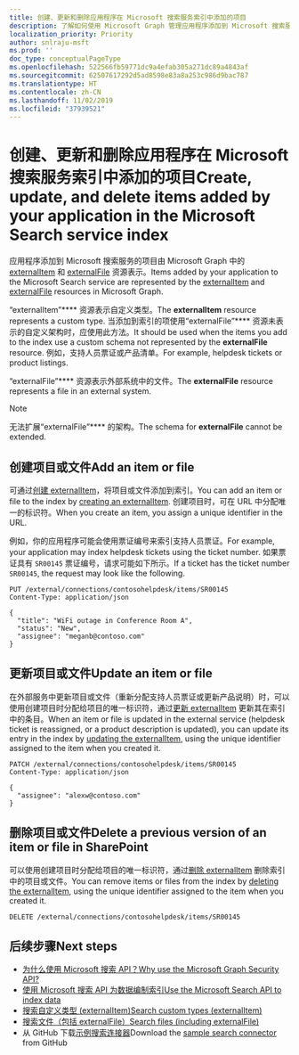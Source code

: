 ```yaml
---
title: 创建、更新和删除应用程序在 Microsoft 搜索服务索引中添加的项目
description: 了解如何使用 Microsoft Graph 管理应用程序添加到 Microsoft 搜索服务的项目
localization_priority: Priority
author: snlraju-msft
ms.prod: ''
doc_type: conceptualPageType
ms.openlocfilehash: 522566fb59771dc9a4efab305a271dc89a4843af
ms.sourcegitcommit: 62507617292d5ad8598e83a8a253c986d9bac787
ms.translationtype: HT
ms.contentlocale: zh-CN
ms.lasthandoff: 11/02/2019
ms.locfileid: "37939521"
---
```

# <a name="create-update-and-delete-items-added-by-your-application-in-the-microsoft-search-service-index"></a><span data-ttu-id="9ba50-103">创建、更新和删除应用程序在 Microsoft 搜索服务索引中添加的项目</span><span class="sxs-lookup"><span data-stu-id="9ba50-103">Create, update, and delete items added by your application in the Microsoft Search service index</span></span>

<span data-ttu-id="9ba50-104">应用程序添加到 Microsoft 搜索服务的项目由 Microsoft Graph 中的 [externalItem](/graph/api/resources/externalitem?view=graph-rest-beta) 和 [externalFile](/graph/api/resources/externalfile?view=graph-rest-beta) 资源表示。</span><span class="sxs-lookup"><span data-stu-id="9ba50-104">Items added by your application to the Microsoft Search service are represented by the [externalItem](/graph/api/resources/externalitem?view=graph-rest-beta) and [externalFile](/graph/api/resources/externalfile?view=graph-rest-beta) resources in Microsoft Graph.</span></span>

<span data-ttu-id="9ba50-105">“externalItem”\*\*\*\* 资源表示自定义类型。</span><span class="sxs-lookup"><span data-stu-id="9ba50-105">The **externalItem** resource represents a custom type.</span></span> <span data-ttu-id="9ba50-106">当添加到索引的项使用“externalFile”\*\*\*\* 资源未表示的自定义架构时，应使用此方法。</span><span class="sxs-lookup"><span data-stu-id="9ba50-106">It should be used when the items you add to the index use a custom schema not represented by the **externalFile** resource.</span></span> <span data-ttu-id="9ba50-107">例如，支持人员票证或产品清单。</span><span class="sxs-lookup"><span data-stu-id="9ba50-107">For example, helpdesk tickets or product listings.</span></span>

<span data-ttu-id="9ba50-108">“externalFile”\*\*\*\* 资源表示外部系统中的文件。</span><span class="sxs-lookup"><span data-stu-id="9ba50-108">The **externalFile** resource represents a file in an external system.</span></span>

> [!NOTE]
> <span data-ttu-id="9ba50-109">无法扩展“externalFile”\*\*\*\* 的架构。</span><span class="sxs-lookup"><span data-stu-id="9ba50-109">The schema for **externalFile** cannot be extended.</span></span>

## <a name="add-an-item-or-file"></a><span data-ttu-id="9ba50-110">创建项目或文件</span><span class="sxs-lookup"><span data-stu-id="9ba50-110">Add an item or file</span></span>

<span data-ttu-id="9ba50-111">可通过[创建 externalItem](/graph/api/externalconnection-put-items?view=graph-rest-beta)，将项目或文件添加到索引。</span><span class="sxs-lookup"><span data-stu-id="9ba50-111">You can add an item or file to the index by [creating an externalItem](/graph/api/externalconnection-put-items?view=graph-rest-beta).</span></span> <span data-ttu-id="9ba50-112">创建项目时，可在 URL 中分配唯一的标识符。</span><span class="sxs-lookup"><span data-stu-id="9ba50-112">When you create an item, you assign a unique identifier in the URL.</span></span>

<span data-ttu-id="9ba50-113">例如，你的应用程序可能会使用票证编号来索引支持人员票证。</span><span class="sxs-lookup"><span data-stu-id="9ba50-113">For example, your application may index helpdesk tickets using the ticket number.</span></span> <span data-ttu-id="9ba50-114">如果票证具有 `SR00145` 票证编号，请求可能如下所示。</span><span class="sxs-lookup"><span data-stu-id="9ba50-114">If a ticket has the ticket number `SR00145`, the request may look like the following.</span></span>

```http
PUT /external/connections/contosohelpdesk/items/SR00145
Content-Type: application/json

{
  "title": "WiFi outage in Conference Room A",
  "status": "New",
  "assignee": "meganb@contoso.com"
}
```

## <a name="update-an-item-or-file"></a><span data-ttu-id="9ba50-115">更新项目或文件</span><span class="sxs-lookup"><span data-stu-id="9ba50-115">Update an item or file</span></span>

<span data-ttu-id="9ba50-116">在外部服务中更新项目或文件（重新分配支持人员票证或更新产品说明）时，可以使用创建项目时分配给项目的唯一标识符，通过[更新 externalItem](/graph/api/externalitem-update?view=graph-rest-beta) 更新其在索引中的条目。</span><span class="sxs-lookup"><span data-stu-id="9ba50-116">When an item or file is updated in the external service (helpdesk ticket is reassigned, or a product description is updated), you can update its entry in the index by [updating the externalItem](/graph/api/externalitem-update?view=graph-rest-beta), using the unique identifier assigned to the item when you created it.</span></span>

```http
PATCH /external/connections/contosohelpdesk/items/SR00145
Content-Type: application/json

{
  "assignee": "alexw@contoso.com"
}
```

## <a name="delete-an-item-or-file"></a><span data-ttu-id="9ba50-117">删除项目或文件</span><span class="sxs-lookup"><span data-stu-id="9ba50-117">Delete a previous version of an item or file in SharePoint</span></span>

<span data-ttu-id="9ba50-118">可以使用创建项目时分配给项目的唯一标识符，通过[删除 externalItem](/graph/api/externalitem-delete?view=graph-rest-beta) 删除索引中的项目或文件。</span><span class="sxs-lookup"><span data-stu-id="9ba50-118">You can remove items or files from the index by [deleting the externalItem](/graph/api/externalitem-delete?view=graph-rest-beta), using the unique identifier assigned to the item when you created it.</span></span>

```http
DELETE /external/connections/contosohelpdesk/items/SR00145
```

## <a name="next-steps"></a><span data-ttu-id="9ba50-119">后续步骤</span><span class="sxs-lookup"><span data-stu-id="9ba50-119">Next steps</span></span>

- [<span data-ttu-id="9ba50-120">为什么使用 Microsoft 搜索 API？</span><span class="sxs-lookup"><span data-stu-id="9ba50-120">Why use the Microsoft Graph Security API?</span></span>](search-concept-overview.md#why-use-the-microsoft-search-api)
- [<span data-ttu-id="9ba50-121">使用 Microsoft 搜索 API 为数据编制索引</span><span class="sxs-lookup"><span data-stu-id="9ba50-121">Use the Microsoft Search API to index data</span></span>](/graph/api/resources/indexing-api-overview?view=graph-rest-beta)
- [<span data-ttu-id="9ba50-122">搜索自定义类型 (externalItem)</span><span class="sxs-lookup"><span data-stu-id="9ba50-122">Search custom types (externalItem)</span></span>](search-concept-custom-types.md)
- [<span data-ttu-id="9ba50-123">搜索文件（包括 externalFile）</span><span class="sxs-lookup"><span data-stu-id="9ba50-123">Search files (including externalFile)</span></span>](search-concept-files.md)
- <span data-ttu-id="9ba50-124">从 GitHub 下载[示例搜索连接器](https://github.com/microsoftgraph/msgraph-search-connector-sample)</span><span class="sxs-lookup"><span data-stu-id="9ba50-124">Download the [sample search connector](https://github.com/microsoftgraph/msgraph-search-connector-sample) from GitHub</span></span>
